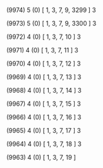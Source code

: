 (9974) 5 (0) [ 1, 3, 7, 9, 3299 ] 3 


(9973) 5 (0) [ 1, 3, 7, 9, 3300 ] 3 


(9972) 4 (0) [ 1, 3, 7, 10 ] 3 


(9971) 4 (0) [ 1, 3, 7, 11 ] 3 


(9970) 4 (0) [ 1, 3, 7, 12 ] 3 


(9969) 4 (0) [ 1, 3, 7, 13 ] 3 


(9968) 4 (0) [ 1, 3, 7, 14 ] 3 


(9967) 4 (0) [ 1, 3, 7, 15 ] 3 


(9966) 4 (0) [ 1, 3, 7, 16 ] 3 


(9965) 4 (0) [ 1, 3, 7, 17 ] 3 


(9964) 4 (0) [ 1, 3, 7, 18 ] 3 


(9963) 4 (0) [ 1, 3, 7, 19 ]  

